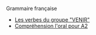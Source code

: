 Grammaire française 
* [Les verbes du groupe "VENIR"](lesverbesdugroupevenir.md)
* [Compréhension l'oral pour A2](french/dialogues.md)
